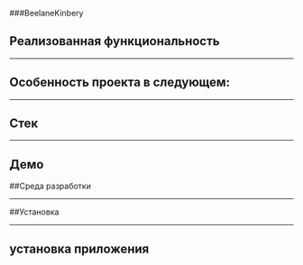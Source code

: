 ###BeelaneKinbery

Реализованная функциональность
-----------------------------------
***
Особенность проекта в следующем:
-----------------------------------
***
Стек
-----------------------------------
***
Демо
-----------------------------------
##Среда разработки
***
##Установка
***
установка приложения 
-----------------------------------

